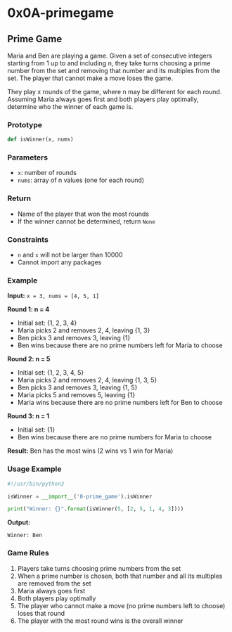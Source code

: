 # 0x0A-primegame

## Prime Game

Maria and Ben are playing a game. Given a set of consecutive integers starting from 1 up to and including n, they take turns choosing a prime number from the set and removing that number and its multiples from the set. The player that cannot make a move loses the game.

They play x rounds of the game, where n may be different for each round. Assuming Maria always goes first and both players play optimally, determine who the winner of each game is.

### Prototype
```python
def isWinner(x, nums)
```

### Parameters
- `x`: number of rounds
- `nums`: array of n values (one for each round)

### Return
- Name of the player that won the most rounds
- If the winner cannot be determined, return `None`

### Constraints
- `n` and `x` will not be larger than 10000
- Cannot import any packages

### Example

**Input:** `x = 3, nums = [4, 5, 1]`

**Round 1: n = 4**
- Initial set: {1, 2, 3, 4}
- Maria picks 2 and removes 2, 4, leaving {1, 3}
- Ben picks 3 and removes 3, leaving {1}
- Ben wins because there are no prime numbers left for Maria to choose

**Round 2: n = 5**
- Initial set: {1, 2, 3, 4, 5}
- Maria picks 2 and removes 2, 4, leaving {1, 3, 5}
- Ben picks 3 and removes 3, leaving {1, 5}
- Maria picks 5 and removes 5, leaving {1}
- Maria wins because there are no prime numbers left for Ben to choose

**Round 3: n = 1**
- Initial set: {1}
- Ben wins because there are no prime numbers for Maria to choose

**Result:** Ben has the most wins (2 wins vs 1 win for Maria)

### Usage Example

```python
#!/usr/bin/python3

isWinner = __import__('0-prime_game').isWinner

print("Winner: {}".format(isWinner(5, [2, 5, 1, 4, 3])))
```

**Output:**
```
Winner: Ben
```

### Game Rules
1. Players take turns choosing prime numbers from the set
2. When a prime number is chosen, both that number and all its multiples are removed from the set
3. Maria always goes first
4. Both players play optimally
5. The player who cannot make a move (no prime numbers left to choose) loses that round
6. The player with the most round wins is the overall winner
